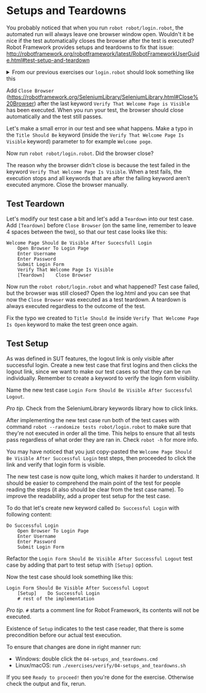 # Setups and Teardowns

You probably noticed that when you run `robot robot/login.robot`, the automated run will always leave one browser
window open. Wouldn't it be nice if the test automatically closes the browser after the test is executed?
Robot Framework provides setups and teardowns to fix that issue:
http://robotframework.org/robotframework/latest/RobotFrameworkUserGuide.html#test-setup-and-teardown

<details>
    <summary>From our previous exercises our <code>login.robot</code> should look something like this</summary>

```robot
*** Settings ***
Library    SeleniumLibrary

*** Variables ***
${URL}=    http://localhost:7272
${USERNAME}=    demo
${PASSWORD}=    mode

*** Test Cases ***

Welcome Page Should Be Visible After Successful Login
    Open Browser To Login Page
    Enter Username    ${USERNAME}
    Enter Password    ${PASSWORD}
    Submit Login Form
    Verify That Welcome Page Is Visible


*** Keywords ***

Open Browser To Login Page
    Open Browser    ${URL}   browser=ff

Enter Username
    [Arguments]    ${username}
    Input Text    id=username_field    ${username}

Enter Password
    [Arguments]    ${password}
    Input Password    id=password_field    ${password}

Submit Login Form
    Click Element    id=login_button

Verify That Welcome Page Is Visible
    Page Should Contain    Welcome Page
    Location Should Be    ${URL}/welcome.html
    Title Should Be    Welcome Page
```

</details>

Add `Close Browser` (https://robotframework.org/SeleniumLibrary/SeleniumLibrary.html#Close%20Browser)
after the last keyword `Verify That Welcome Page is Visible` has been executed. When you run your test,
the browser should close automatically and the test still passes.

Let's make a small error in our test and see what happens. Make a typo in the `Title Should Be` keyword
(inside the `Verify That Welcome Page Is Visible` keyword) parameter to for example `Welcome poge`.

Now run `robot robot/login.robot`. Did the browser close?

The reason why the browser didn't close is because the test failed in the keyword
`Verify That Welcome Page Is Visible`. When a test fails, the execution stops and all keywords that
are after the failing keyword aren't executed anymore. Close the browser manually.

## Test Teardown

Let's modify our test case a bit and let's add a `Teardown` into our test case. Add `[Teardown]` before
`Close Browser` (on the same line, remember to leave 4 spaces between the two), so that our test case
looks like this:

```
Welcome Page Should Be Visible After Sucecsfull Login
    Open Browser To Login Page
    Enter Username
    Enter Password
    Submit Login Form
    Verify That Welcome Page Is Visible
    [Teardown]    Close Browser
```

Now run the `robot robot/login.robot` and what happened? Test case failed,
but the browser was still closed? Open the log.html and you can see that now
the `Close Browser` was executed as a test teardown. A teardown is always executed regardless
to the outcome of the test.

Fix the typo we created to `Title Should Be` inside `Verify That Welcome Page Is Open` keyword
to make the test green once again.

## Test Setup

As was defined in SUT features, the logout link is only visible after successful login.
Create a new test case that first logins and then clicks the logout link, since we want to
make our test cases so that they can be run individually. Remember to create a keyword to
verify the login form visibility.

Name the new test case `Login Form Should Be Visible After Successful Logout`.


*Pro tip.* Check from the SeleniumLibrary keywords library how to click links.

After implementing the new test case run both of the test cases with command
`robot --randomize tests robot/login.robot` to make sure that they're not
executed in order all the time. This helps to ensure that all tests pass regardless of
what order they are ran in. Check `robot -h` for more info.

You may have noticed that you just copy-pasted the `Welcome Page Should Be Visible After Successful Login`
test steps, then proceeded to click the link and verify that login form is visible.

The new test case is now quite long, which makes it harder to understand. It should be easier to
comprehend the main point of the test for people reading the steps (it also should be clear from the test case name).
To improve the readability, add a proper test setup for the test case.

To do that let's create new keyword called `Do Successful Login` with following content:

```
Do Successful Login
    Open Browser To Login Page
    Enter Username
    Enter Password
    Submit Login Form
```

Refactor the `Login Form Should Be Visible After Successful Logout` test case by adding
that part to test setup with `[Setup]` option.

Now the test case should look something like this:

```
Login Form Should Be Visible After Successful Logout
    [Setup]    Do Successful Login
    # rest of the implementation
```

*Pro tip.*  `#` starts a comment line for Robot Framework, its contents will not be executed.

Existence of `Setup` indicates to the test case reader, that there is some precondition before our actual test execution.

To ensure that changes are done in right manner run:

  - Windows: double click the `04-setups_and_teardowns.cmd`
  - Linux/macOS: run `./exercises/verify/04-setups_and_teardowns.sh`

If you see `Ready to proceed!` then you're done for the exercise. Otherwise check the output and fix, rerun.
